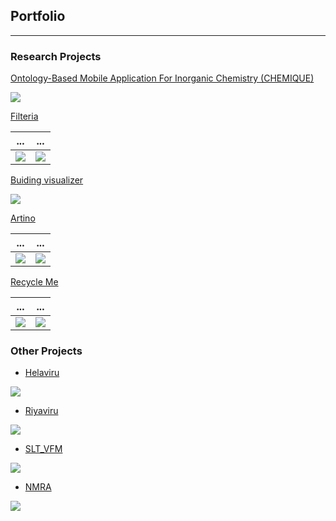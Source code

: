 ## Portfolio

---

### Research Projects

[Ontology-Based Mobile Application For Inorganic Chemistry (CHEMIQUE)](https://github.com/yazyazz/ChemiqueCOM3D/)
  
![](images/ch1.png)  

[Filteria](https://github.com/yazyazz/Cat-Filteria/)
  
...                         |  ...
:-------------------------:|:-------------------------:
![](images/filter1Potrait.png)  |  ![](images/filter2Potrait.png)


[Buiding visualizer](https://github.com/yazyazz/Mood_Beatz/)
  
![](images/histo.png)

[Artino](https://github.com/yazyazz/Artwork_App/)
  
...                         |  ...
:-------------------------:|:-------------------------:
![](images/ar1.png)  |  ![](images/ar2.png)

[Recycle Me](https://github.com/yazyazz/RecycleMe/)

 ...                         |  ...
:-------------------------:|:-------------------------:
![](images/re1.png)  |  ![](images/re2.png)


### Other Projects

- [Helaviru](https://play.google.com/store/apps/details?id=com.helavirufarmermobi&hl=en_CA&gl=US/)

![](images/histo.png)

- [Riyaviru](https://play.google.com/store/apps/details?id=com.riyaviru&hl=en_CA&gl=US/)

![](images/histo.png)

- [SLT_VFM](https://play.google.com/store/apps/details?id=com.helavirufarmermobi&hl=en_CA&gl=US/)

![](images/histo.png)

- [NMRA](https://play.google.com/store/apps/details?id=com.helavirufarmermobi&hl=en_CA&gl=US/)

![](images/histo.png)






